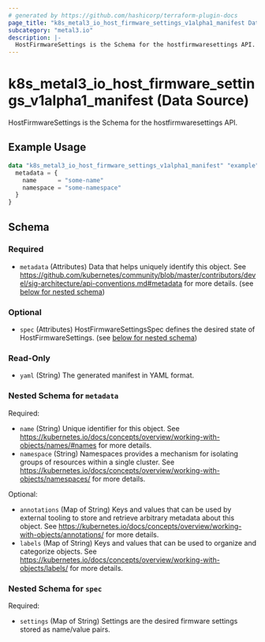 ```yaml
---
# generated by https://github.com/hashicorp/terraform-plugin-docs
page_title: "k8s_metal3_io_host_firmware_settings_v1alpha1_manifest Data Source - terraform-provider-k8s"
subcategory: "metal3.io"
description: |-
  HostFirmwareSettings is the Schema for the hostfirmwaresettings API.
---
```


# k8s_metal3_io_host_firmware_settings_v1alpha1_manifest (Data Source)

HostFirmwareSettings is the Schema for the hostfirmwaresettings API.

## Example Usage

```terraform
data "k8s_metal3_io_host_firmware_settings_v1alpha1_manifest" "example" {
  metadata = {
    name      = "some-name"
    namespace = "some-namespace"
  }
}
```

<!-- schema generated by tfplugindocs -->
## Schema

### Required

- `metadata` (Attributes) Data that helps uniquely identify this object. See https://github.com/kubernetes/community/blob/master/contributors/devel/sig-architecture/api-conventions.md#metadata for more details. (see [below for nested schema](#nestedatt--metadata))

### Optional

- `spec` (Attributes) HostFirmwareSettingsSpec defines the desired state of HostFirmwareSettings. (see [below for nested schema](#nestedatt--spec))

### Read-Only

- `yaml` (String) The generated manifest in YAML format.

<a id="nestedatt--metadata"></a>
### Nested Schema for `metadata`

Required:

- `name` (String) Unique identifier for this object. See https://kubernetes.io/docs/concepts/overview/working-with-objects/names/#names for more details.
- `namespace` (String) Namespaces provides a mechanism for isolating groups of resources within a single cluster. See https://kubernetes.io/docs/concepts/overview/working-with-objects/namespaces/ for more details.

Optional:

- `annotations` (Map of String) Keys and values that can be used by external tooling to store and retrieve arbitrary metadata about this object. See https://kubernetes.io/docs/concepts/overview/working-with-objects/annotations/ for more details.
- `labels` (Map of String) Keys and values that can be used to organize and categorize objects. See https://kubernetes.io/docs/concepts/overview/working-with-objects/labels/ for more details.


<a id="nestedatt--spec"></a>
### Nested Schema for `spec`

Required:

- `settings` (Map of String) Settings are the desired firmware settings stored as name/value pairs.
